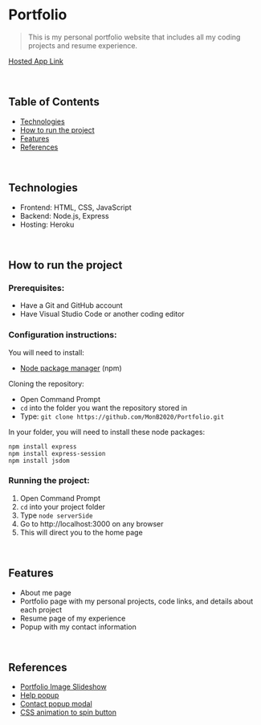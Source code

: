 # Portfolio
> This is my personal portfolio website that includes all my coding projects and resume experience.

[Hosted App Link](https://monicab-portfolio.herokuapp.com/)

<br>

## Table of Contents
- [Technologies](#technologies)
- [How to run the project](#how-to-run-project)
- [Features](#features)
- [References](#references)

<br>

## Technologies
* Frontend: HTML, CSS, JavaScript
* Backend: Node.js, Express
* Hosting: Heroku

<br>

## <a id="how-to-run-project">How to run the project</a>
### Prerequisites:
- Have a Git and GitHub account
- Have Visual Studio Code or another coding editor

### Configuration instructions:

You will need to install:
- [Node package manager](https://nodejs.org/en/download/) (npm)

Cloning the repository:
- Open Command Prompt 
- `cd` into the folder you want the repository stored in
- Type: `git clone https://github.com/MonB2020/Portfolio.git`

In your folder, you will need to install these node packages:
```
npm install express 
npm install express-session 
npm install jsdom 
```

### Running the project:
1. Open Command Prompt
2. `cd` into your project folder
3. Type `node serverSide`
4. Go to http://localhost:3000 on any browser
5. This will direct you to the home page

<br>

## <a id="features">Features</a>
- About me page
- Portfolio page with my personal projects, code links, and details about each project
- Resume page of my experience
- Popup with my contact information

<br>

## References
- [Portfolio Image Slideshow](https://www.w3schools.com/howto/howto_js_slideshow.asp)
- [Help popup](https://www.w3schools.com/howto/howto_css_modals.asp)
- [Contact popup modal](https://www.w3schools.com/howto/howto_css_profile_card.asp)
- [CSS animation to spin button](https://codepen.io/donovanh/pen/KwEQdQ)
